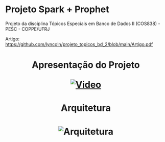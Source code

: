 # Projeto Spark + Prophet
Projeto da disciplina Tópicos Especiais em Banco de Dados II (COS838) - PESC - COPPE/UFRJ

Artigo: https://github.com/lyncoln/projeto_topicos_bd_2/blob/main/Artigo.pdf
<h1 align="center"> Apresentação do Projeto 

[![Video](http://img.youtube.com/vi/kfE39zK5x2Y/0.jpg)](https://www.youtube.com/watch?v=kfE39zK5x2Y "Projeto Spark + Prophet") </h1>

<h1 align="center">Arquitetura</h1>

<h1 align="center"><img src="https://i.imgur.com/TTOUJ5h.jpg" alt="Arquitetura" class="center"></h1>




